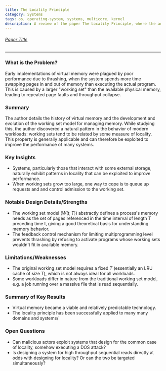 ```yaml
---
title: The Locality Principle
category: Systems
tags: os, operating-system, systems, multicore, kernel
description: A review of the paper The Locality Principle, where the authors argue that the OS should be designed to exploit the locality of reference in modern workloads.
---
```


###### [Paper Title](https://www.microsoft.com/en-us/research/wp-content/uploads/2016/02/asplos2016.pdf)

---

### What is the Problem?

Early implementations of virtual memory were plagued by poor performance due to thrashing, when the system spends more time swapping pages in and out of memory than executing the actual program. This is caused by a larger "working set" than the available physical memory, leading to repeated page faults and throughput collapse.

### Summary

The author details the history of virtual memory and the development and evolution of the working set model for managing memory. While studying this, the author discovered a natural pattern in the behavior of modern workloads: working sets tend to be related by some measure of locality. This property is generally applicable and can therefore be exploited to improve the performance of many systems.

### Key Insights

- Systems, particularly those that interact with some external storage, naturally exhibit patterns in locality that can be exploited to improve performance.
- When working sets grow too large, one way to cope is to queue up requests and and control admission to the working set.

### Notable Design Details/Strengths

- The working set model ($W(t,T)$) abstractly defines a process's memory needs as the set of pages referenced in the time interval of length T preceding time t, giving a good theoretical basis for understanding memory behavior.
- The feedback control mechanism for limiting multiprogramming level prevents thrashing by refusing to activate programs whose working sets wouldn't fit in available memory.

### Limitations/Weaknesses

- The original working set model requires a fixed $T$ (essentially an LRU cache of size $T$), which is not always ideal for all workloads.
- Some workloads differ in nature from the traditional working set model, e.g. a job running over a massive file that is read sequentially.

### Summary of Key Results

- Virtual memory became a viable and relatively predictable technology.
- The locality principle has been successfully applied to many many domains and systems/

### Open Questions

- Can malicious actors exploit systems that design for the common case of locality, somehow executing a DOS attack?
- Is designing a system for high throughput sequential reads directly at odds with designing for locality? Or can the two be targeted simultaneously?
